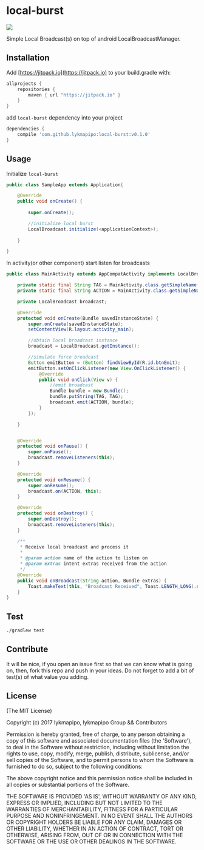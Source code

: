 local-burst
=======================

[![](https://jitpack.io/v/lykmapipo/local-burst.svg)](https://jitpack.io/#lykmapipo/local-burst)


Simple Local Broadcast(s) on top of android LocalBroadcastManager.

## Installation
Add [https://jitpack.io](https://jitpack.io) to your build.gradle with:
```gradle
allprojects {
    repositories {
        maven { url "https://jitpack.io" }
    }
}
```
add `local-burst` dependency into your project

```gradle
dependencies {
    compile 'com.github.lykmapipo:local-burst:v0.1.0'
}
```

## Usage

Initialize `local-burst`

```java
public class SampleApp extends Application{

    @Override
    public void onCreate() {
        
        super.onCreate();

        //initialize local burst
        LocalBroadcast.initialize(<applicationContext>);
        
    }

}
```

In activity(or other component) start listen for broadcasts

```java
public class MainActivity extends AppCompatActivity implements LocalBroadcast.OnBroadcastListener {

    private static final String TAG = MainActivity.class.getSimpleName();
    private static final String ACTION = MainActivity.class.getSimpleName();

    private LocalBroadcast broadcast;

    @Override
    protected void onCreate(Bundle savedInstanceState) {
        super.onCreate(savedInstanceState);
        setContentView(R.layout.activity_main);

        //obtain local broadcast instance
        broadcast = LocalBroadcast.getInstance();

        //simulate force broadcast
        Button emitButton = (Button) findViewById(R.id.btnEmit);
        emitButton.setOnClickListener(new View.OnClickListener() {
            @Override
            public void onClick(View v) {
                //emit broadcast
                Bundle bundle = new Bundle();
                bundle.putString(TAG, TAG);
                broadcast.emit(ACTION, bundle);
            }
        });

    }


    @Override
    protected void onPause() {
        super.onPause();
        broadcast.removeListeners(this);
    }

    @Override
    protected void onResume() {
        super.onResume();
        broadcast.on(ACTION, this);
    }

    @Override
    protected void onDestroy() {
        super.onDestroy();
        broadcast.removeListeners(this);
    }

    /**
     * Receive local broadcast and process it
     *
     * @param action name of the action to listen on
     * @param extras intent extras received from the action
     */
    @Override
    public void onBroadcast(String action, Bundle extras) {
        Toast.makeText(this, "Broadcast Received", Toast.LENGTH_LONG).show();
    }
}
```


## Test
```sh
./gradlew test
```

## Contribute
It will be nice, if you open an issue first so that we can know what is going on, then, fork this repo and push in your ideas.
Do not forget to add a bit of test(s) of what value you adding.

## License

(The MIT License)

Copyright (c) 2017 lykmapipo, lykmapipo Group && Contributors

Permission is hereby granted, free of charge, to any person obtaining
a copy of this software and associated documentation files (the
'Software'), to deal in the Software without restriction, including
without limitation the rights to use, copy, modify, merge, publish,
distribute, sublicense, and/or sell copies of the Software, and to
permit persons to whom the Software is furnished to do so, subject to
the following conditions:

The above copyright notice and this permission notice shall be
included in all copies or substantial portions of the Software.

THE SOFTWARE IS PROVIDED 'AS IS', WITHOUT WARRANTY OF ANY KIND,
EXPRESS OR IMPLIED, INCLUDING BUT NOT LIMITED TO THE WARRANTIES OF
MERCHANTABILITY, FITNESS FOR A PARTICULAR PURPOSE AND NONINFRINGEMENT.
IN NO EVENT SHALL THE AUTHORS OR COPYRIGHT HOLDERS BE LIABLE FOR ANY
CLAIM, DAMAGES OR OTHER LIABILITY, WHETHER IN AN ACTION OF CONTRACT,
TORT OR OTHERWISE, ARISING FROM, OUT OF OR IN CONNECTION WITH THE
SOFTWARE OR THE USE OR OTHER DEALINGS IN THE SOFTWARE.
